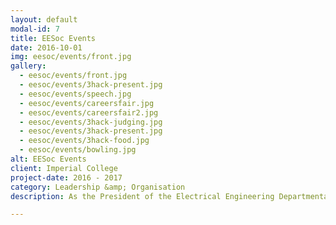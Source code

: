 ```yaml
---
layout: default
modal-id: 7
title: EESoc Events
date: 2016-10-01
img: eesoc/events/front.jpg
gallery:
  - eesoc/events/front.jpg
  - eesoc/events/3hack-present.jpg
  - eesoc/events/speech.jpg
  - eesoc/events/careersfair.jpg
  - eesoc/events/careersfair2.jpg
  - eesoc/events/3hack-judging.jpg
  - eesoc/events/3hack-present.jpg
  - eesoc/events/3hack-food.jpg
  - eesoc/events/bowling.jpg
alt: EESoc Events
client: Imperial College
project-date: 2016 - 2017
category: Leadership &amp; Organisation
description: As the President of the Electrical Engineering Departmental Society (EESoc) at Imperial College, I lead a team working to cater for over thousand members, and lead relations with the College and our sponsors. The society's ultimate mission is to connect those within the department with the industries, as well as with each other. This was achieved through a series of over thirty large and small events, with attendance of up to 500 people at some. Some of the hard work of me and my team can be seen in the photos above, which includes our hackathon, which saw the conception of an award-winning project, the CarEEr Fair, as well as our major social events. We also organised many inspiring talks with a plethora of industry leaders. The result of our work can not only be witnessed in the department's careers statistics, but also in the friendly atmosphere of the department that we are proud of.

---
```

